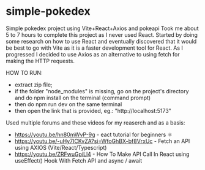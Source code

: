 # simple-pokedex
Simple pokedex project using Vite+React+Axios and pokeapi
Took me about 5 to 7 hours to complete this project as I never used React.
Started by doing some research on how to use React and eventually discovered that it would be best to go with Vite as it is a faster development tool for React.
As I progressed I decided to use Axios as an alternative to using fetch for making the HTTP requests.

HOW TO RUN:
- extract zip file;
- if the folder "node_modules" is missing, go on the project's directory and do npm install on the terminal (command prompt)
- then do npm run dev on the same terminal
- then open the link that is provided, eg.: "http://localhost:5173"

Used multiple forums and these videos for my reaserch and as a basis:
- https://youtu.be/hn80mWvP-9g - eact tutorial for beginners ⚛️
- https://youtu.be/-uHy7ICKvZA?si=WfoGhBX-bf8VrxUc - Fetch an API using AXIOS (Vite/React/Typescript)
- https://youtu.be/ZRFwuGpiLl4 - How To Make API Call In React using useEffect() Hook With Fetch API and async / await
